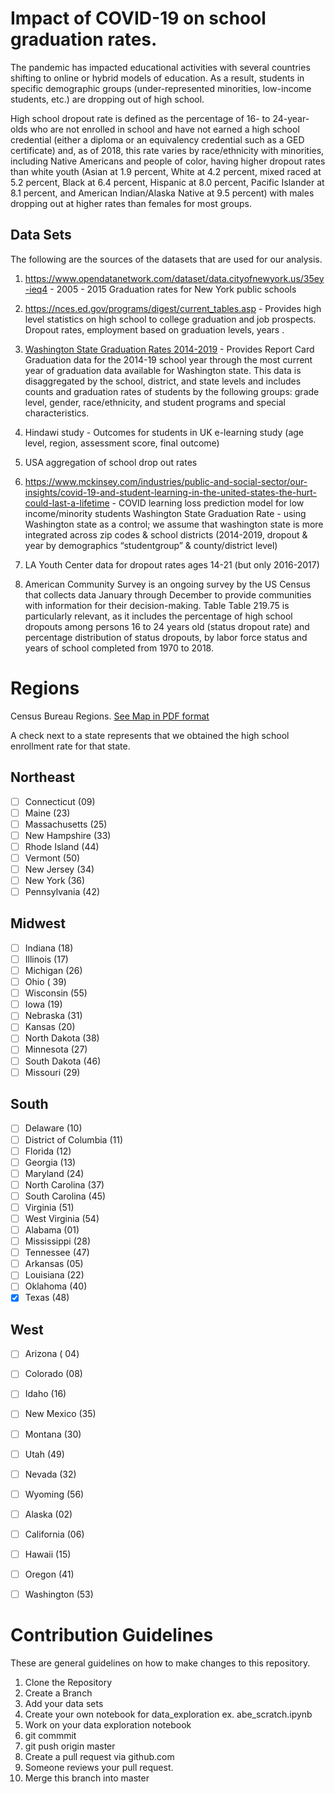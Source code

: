 # Impact of COVID-19 on school graduation rates.


The pandemic has impacted educational activities with several countries shifting to online or hybrid models of education. As a result, students in specific demographic groups (under-represented minorities, low-income students, etc.) are dropping out of high school. 

High school dropout rate is defined as the percentage of 16- to 24-year-olds who are not enrolled in school and have not earned a high school credential (either a diploma or an equivalency credential such as a GED certificate) and, as of 2018, this rate varies by race/ethnicity with minorities, including Native Americans and people of color, having higher dropout rates than white youth (Asian at 1.9 percent, White at 4.2 percent, mixed raced at 5.2 percent, Black at 6.4 percent, Hispanic at 8.0 percent, Pacific Islander at 8.1 percent, and American Indian/Alaska Native at 9.5 percent) with males dropping out at higher rates than females for most groups.



## Data Sets

The following are the sources of the datasets that are used for our analysis. 


1. https://www.opendatanetwork.com/dataset/data.cityofnewyork.us/35ey-ieq4 - 2005 - 2015 Graduation rates for New York public schools 

2. https://nces.ed.gov/programs/digest/current_tables.asp  - Provides high level statistics on high school to college graduation and job prospects. Dropout rates, employment based on graduation levels, years .

3.  [Washington State Graduation Rates 2014-2019](https://data.wa.gov/browse?q=Report%20Card%20Graduation&sortBy=relevance) - Provides Report Card Graduation data for the 2014-19 school year through the most current year of graduation data available for Washington state. This data is disaggregated by the school, district, and state levels and includes counts and graduation rates of students by the following groups: grade level, gender, race/ethnicity, and student programs and special characteristics. 

4. Hindawi study - Outcomes  for students in UK e-learning study (age level, region, assessment score, final outcome)

5. USA aggregation of school drop out rates

6. https://www.mckinsey.com/industries/public-and-social-sector/our-insights/covid-19-and-student-learning-in-the-united-states-the-hurt-could-last-a-lifetime - COVID learning loss prediction model for low income/minority students
Washington State Graduation Rate - using Washington state as a control; we assume that washington state is more integrated across zip codes & school districts (2014-2019, dropout & year by demographics “studentgroup” & county/district level)

7. LA Youth Center data for dropout rates ages 14-21 (but only 2016-2017)

8. American Community Survey is an ongoing survey by the US Census that collects data January through December to provide communities with information for their decision-making. Table Table 219.75 is particularly relevant, as it includes the percentage of high school dropouts among persons 16 to 24 years old (status dropout rate) and percentage distribution of status dropouts, by labor force status and years of school completed from 1970 to 2018.


# Regions 
Census Bureau Regions. [See Map in PDF format](./readmefiles/census_regions.pdf) 

A check next to a state represents that we obtained the high school enrollment rate for that state. 


## Northeast
- [ ] Connecticut	(09)
- [ ] Maine 	(23)
- [ ] Massachusetts (25)
- [ ] New Hampshire 	(33)
- [ ] Rhode Island 	(44)
- [ ] Vermont 	(50)
- [ ] New Jersey	(34)
- [ ] New York	(36)
- [ ] Pennsylvania	(42)
## Midwest
- [ ] Indiana (18)
- [ ] Illinois (17)
- [ ] Michigan	(26)
- [ ] Ohio (	39)
- [ ] Wisconsin	(55)
- [ ] Iowa	 (19) 	 
- [ ] Nebraska	(31)
- [ ] Kansas 	(20) 
- [ ] North Dakota	(38)
- [ ] Minnesota	(27) 
- [ ] South Dakota	(46)
- [ ] Missouri	(29)

## South
- [ ] Delaware	(10)
- [ ] District of Columbia	(11)
- [ ] Florida 	(12)
- [ ] Georgia	(13)
- [ ] Maryland 	(24)
- [ ] North Carolina (37)
- [ ] South Carolina (45)
- [ ] Virginia (51)
- [ ] West Virginia	 (54)
- [ ] Alabama	(01)
- [ ] Mississippi	(28)
- [ ] Tennessee	(47)
- [ ] Arkansas	(05)
- [ ] Louisiana	(22)
- [ ] Oklahoma	(40)
- [x] Texas	 (48)

## West
- [ ] Arizona	 ( 04)
- [ ] Colorado	(08)
- [ ] Idaho	 (16)
- [ ] New Mexico	(35)
- [ ] Montana	(30)
- [ ] Utah	 (49)
- [ ] Nevada (32)
- [ ] Wyoming (56)
- [ ] Alaska 	(02)
- [ ] California	(06)
- [ ] Hawaii	 (15)
- [ ] Oregon	 (41)
- [ ] Washington	(53)



# Contribution Guidelines 
These are general guidelines on how to make changes to this repository. 

1. Clone the Repository 
2. Create a Branch
3. Add your data sets
4. Create your own notebook for data_exploration ex. abe_scratch.ipynb
5. Work on your data exploration notebook
6. git commmit
7. git push origin master
8. Create a pull request via github.com
9. Someone reviews your pull request. 
10. Merge this branch into master